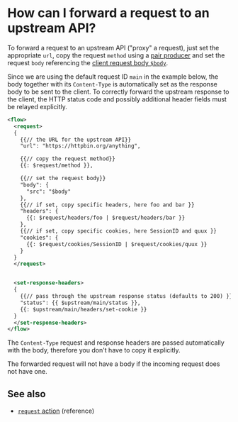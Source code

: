 # How can I forward a request to an upstream API?

To forward a request to an upstream API ("proxy" a request), just set the appropriate `url`, copy the request `method` using a [pair producer](../reference/templating/pair-producer.md) and set the request `body` referencing the [client request body `$body`](/reference/variables.md#predefined-variables).

Since we are using the default request ID `main` in the example below, the body together with
its `Content-Type` is automatically set as the response body to be sent
to the client. To correctly forward the upstream response to the client, the HTTP
status code and possibly additional header fields must be relayed explicitly.

```xml
<flow>
  <request>
  {
    {{// the URL for the upstream API}}
    "url": "https://httpbin.org/anything",

    {{// copy the request method}}
    {{: $request/method }},

    {{// set the request body}}
    "body": {
      "src": "$body"
    },
    {{// if set, copy specific headers, here foo and bar }}
    "headers": {
      {{: $request/headers/foo | $request/headers/bar }}
    },
    {{// if set, copy specific cookies, here SessionID and quux }}
    "cookies": {
      {{: $request/cookies/SessionID | $request/cookies/quux }}
    }
  }
  </request>


  <set-response-headers>
  {
    {{// pass through the upstream response status (defaults to 200) }}
    "status": {{ $upstream/main/status }},
    {{: $upstream/main/headers/set-cookie }}
  }
  </set-response-headers>
</flow>
```

The `Content-Type` request and response headers are passed automatically with the body, therefore you don't have to copy it explicitly.

The forwarded request will not have a body if the incoming request does not have one.

## See also

* [`request` action](/reference/actions/request.md) (reference)
